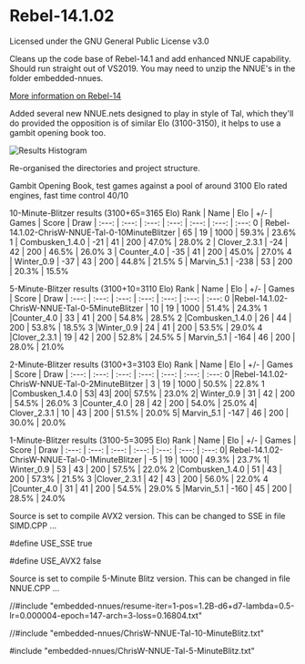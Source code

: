 # Rebel-14.1.02

Licensed under the GNU General Public License v3.0


Cleans up the code base of Rebel-14.1 and add enhanced NNUE capability. Should run straight out of VS2019. You may need to unzip the NNUE's in the folder embedded-nnues.

[More information on Rebel-14](http://rebel13.nl/windows/rebel-14.html)

Added several new NNUE.nets designed to play in style of Tal, which they'll do provided the opposition is of similar Elo (3100-3150), it helps to use a gambit opening book too.

![Results Histogram](https://github.com/ChrisWhittington/Rebel-14.1.02-Chess-System-TAL/results.png)

Re-organised the directories and project structure.

Gambit Opening Book, test games against a pool of around 3100 Elo rated engines, fast time control 40/10

10-Minute-Blitzer results  (3100+65=3165 Elo)
Rank | Name | Elo | +/- | Games | Score | Draw
| :---: | :---: | :---: | :---: | :---: | :---: | :---:
   0  | Rebel-14.1.02-ChrisW-NNUE-Tal-0-10MinuteBlitzer |       65 |       19 |     1000 |    59.3% |    23.6%
   1 |  Combusken_1.4.0 |                                      -21 |       41 |      200 |    47.0%  |   28.0%
   2 |  Clover_2.3.1 |                                         -24 |       42 |      200 |    46.5% |    26.0%
   3 |  Counter_4.0 |                                          -35 |       41 |      200 |    45.0% |    27.0%
   4 |  Winter_0.9 |                                            -37 |       43 |      200 |    44.8% |    21.5%
   5 |  Marvin_5.1 |                                            -238 |       53 |      200 |    20.3%  |   15.5%



5-Minute-Blitzer results (3100+10=3110 Elo)
Rank | Name | Elo | +/- | Games | Score | Draw
| :---: | :---: | :---: | :---: | :---: | :---: | :---:
   0  |Rebel-14.1.02-ChrisW-NNUE-Tal-0-5MinuteBlitzer      | 10     |  19   |  1000 |   51.4%  |  24.3%
   1  |Counter_4.0                  |   33     |  41    |  200  |  54.8%   | 28.5%
   2  |Combusken_1.4.0          |       26     |  44   |   200  |  53.8%   | 18.5%
   3  |Winter_0.9             |         24   |    41    |  200  |  53.5%   | 29.0%
   4  |Clover_2.3.1          |          19   |    42   |   200  |  52.8%  |  24.5%
   5 | Marvin_5.1         |           -164   |    46  |    200  |  28.0%  |  21.0%
   
   
   
2-Minute-Blitzer results (3100+3=3103 Elo)
Rank | Name | Elo | +/- | Games | Score | Draw
| :---: | :---: | :---: | :---: | :---: | :---: | :---:
   0 |Rebel-14.1.02-ChrisW-NNUE-Tal-0-2MinuteBlitzer   |     3   |    19  |   1000  |  50.5% |   22.8%
   1 |Combusken_1.4.0        |         53|       43|      200|    57.5% |   23.0%
   2| Winter_0.9               |       31  |     42  |    200 |   54.5%  |  26.0%
   3 |Counter_4.0                |     28    |   42    |  200  |  54.0%   | 25.0%
   4| Clover_2.3.1                 |   10      | 43  |    200   | 51.5% |   20.0%
   5| Marvin_5.1                 |   -147      | 46   |   200  |  30.0%   | 20.0%



1-Minute-Blitzer results (3100-5=3095 Elo)
Rank | Name | Elo | +/- | Games | Score | Draw
| :---: | :---: | :---: | :---: | :---: | :---: | :---:
   0| Rebel-14.1.02-ChrisW-NNUE-Tal-0-1MinuteBlitzer   |   -5   |   19  |  1000  | 49.3%  | 23.7%
   1| Winter_0.9             |        53  |    43  |   200  | 57.5% |  22.0%
   2 |Combusken_1.4.0        |        51   |   43  |   200  | 57.3%  | 21.5%
   3 |Clover_2.3.1          |         42   |   43  |   200 |  56.0%  | 22.0%
   4 |Counter_4.0         |           31    |  41  |   200 |  54.5% |  29.0%
   5 |Marvin_5.1        |           -160   |   45  |   200 |  28.5%  | 24.0%


Source is set to compile AVX2 version. This can be changed to SSE in file SIMD.CPP ...

#define USE_SSE true

#define USE_AVX2 false

Source is set to compile 5-Minute Blitz version. This can be changed in file NNUE.CPP ...

//#include "embedded-nnues/resume-iter=1-pos=1.2B-d6+d7-lambda=0.5-lr=0.000004-epoch=147-arch=3-loss=0.16804.txt"

//#include "embedded-nnues/ChrisW-NNUE-Tal-10-MinuteBlitz.txt"

#include "embedded-nnues/ChrisW-NNUE-Tal-5-MinuteBlitz.txt"
